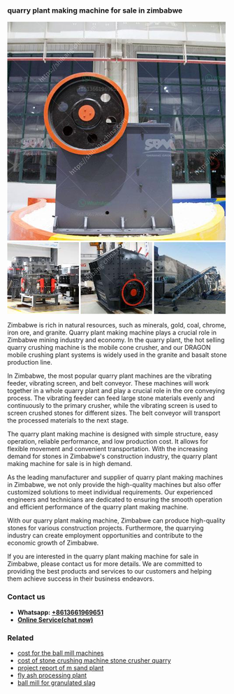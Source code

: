 <h3>quarry plant making machine for sale in zimbabwe</h3><img src='1706767070.jpg' alt=''><p>Zimbabwe is rich in natural resources, such as minerals, gold, coal, chrome, iron ore, and granite. Quarry plant making machine plays a crucial role in Zimbabwe mining industry and economy. In the quarry plant, the hot selling quarry crushing machine is the mobile cone crusher, and our DRAGON mobile crushing plant systems is widely used in the granite and basalt stone production line. </p><p>In Zimbabwe, the most popular quarry plant machines are the vibrating feeder, vibrating screen, and belt conveyor. These machines will work together in a whole quarry plant and play a crucial role in the ore conveying process. The vibrating feeder can feed large stone materials evenly and continuously to the primary crusher, while the vibrating screen is used to screen crushed stones for different sizes. The belt conveyor will transport the processed materials to the next stage. </p><p>The quarry plant making machine is designed with simple structure, easy operation, reliable performance, and low production cost. It allows for flexible movement and convenient transportation. With the increasing demand for stones in Zimbabwe's construction industry, the quarry plant making machine for sale is in high demand.</p><p>As the leading manufacturer and supplier of quarry plant making machines in Zimbabwe, we not only provide the high-quality machines but also offer customized solutions to meet individual requirements. Our experienced engineers and technicians are dedicated to ensuring the smooth operation and efficient performance of the quarry plant making machine.</p><p>With our quarry plant making machine, Zimbabwe can produce high-quality stones for various construction projects. Furthermore, the quarrying industry can create employment opportunities and contribute to the economic growth of Zimbabwe.</p><p>If you are interested in the quarry plant making machine for sale in Zimbabwe, please contact us for more details. We are committed to providing the best products and services to our customers and helping them achieve success in their business endeavors.</p><h3>Contact us</h3><ul><li><strong>Whatsapp:&nbsp;<a href="https://wa.me/8613661969651">+8613661969651</a></strong></li><li><a href="https://swt.shibang-china.com/?git&amp;zhl&amp;quarry plant making machine for sale in zimbabwe"><strong>Online Service(chat now)</strong></a></li></ul><h3>Related</h3><ul><li><a href='cost for the ball mill machines.md'>cost for the ball mill machines</a></li><li><a href='cost of stone crushing machine stone crusher quarry.md'>cost of stone crushing machine stone crusher quarry</a></li><li><a href='project report of m sand plant.md'>project report of m sand plant</a></li><li><a href='fly ash processing plant.md'>fly ash processing plant</a></li><li><a href='ball mill for granulated slag.md'>ball mill for granulated slag</a></li></ul>